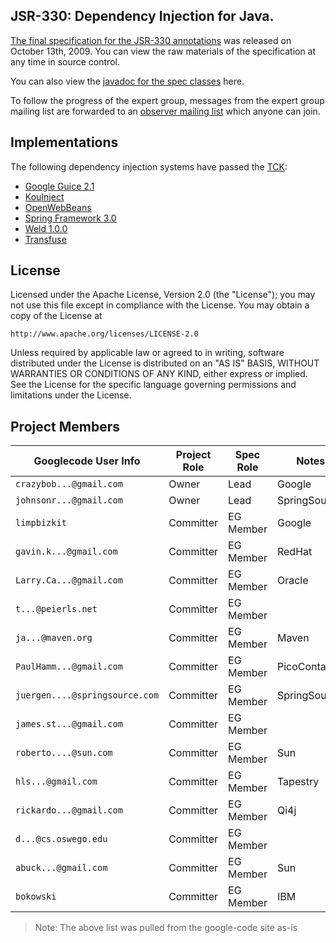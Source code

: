JSR-330: Dependency Injection for Java.
------

[The final specification for the JSR-330 annotations][spec] was released on
October 13th, 2009. You can view the raw materials of the specification
at any time in source control.

You can also view the [javadoc for the spec classes][javadoc] here.


To follow the progress of the expert group, messages from the expert group
mailing list are forwarded to an [observer mailing list] which anyone can
join.

## Implementations

The following dependency injection systems have passed the [TCK][release]:

  * [Google Guice 2.1](http://github.com/google/guice)
  * [KouInject](http://kouinject.googlecode.com/)
  * [OpenWebBeans](http://openwebbeans.apache.org/1.0.0-SNAPSHOT/jsr330.html)
  * [Spring Framework 3.0](http://www.springsource.com/download/community)
  * [Weld 1.0.0](http://www.seamframework.org/Weld)
  * [Transfuse](http://androidtransfuse.org/)

## License

Licensed under the Apache License, Version 2.0 (the "License");
you may not use this file except in compliance with the License.
You may obtain a copy of the License at

    http://www.apache.org/licenses/LICENSE-2.0

Unless required by applicable law or agreed to in writing, software
distributed under the License is distributed on an "AS IS" BASIS,
WITHOUT WARRANTIES OR CONDITIONS OF ANY KIND, either express or implied.
See the License for the specific language governing permissions and
limitations under the License.

## Project Members

| Googlecode User Info           | Project Role | Spec Role | Notes           | 
| ------------------------------ | ------------ | --------- | --------------- |
| `crazybob...@gmail.com`        | Owner        | Lead      | Google          |
| `johnsonr...@gmail.com`        | Owner        | Lead      | SpringSource    |
| `limpbizkit`                   | Committer    | EG Member | Google          |
| `gavin.k...@gmail.com`         | Committer    | EG Member | RedHat          |
| `Larry.Ca...@gmail.com`        | Committer    | EG Member | Oracle          |
| `t...@peierls.net`             | Committer    | EG Member |                 |
| `ja...@maven.org`              | Committer    | EG Member | Maven           |
| `PaulHamm...@gmail.com`        | Committer    | EG Member | PicoContainer   |
| `juergen....@springsource.com` | Committer    | EG Member | SpringSource    |
| `james.st...@gmail.com`        | Committer    | EG Member |                 |
| `roberto....@sun.com`          | Committer    | EG Member | Sun             |
| `hls...@gmail.com`             | Committer    | EG Member | Tapestry        |
| `rickardo...@gmail.com`        | Committer    | EG Member | Qi4j            |
| `d...@cs.oswego.edu`           | Committer    | EG Member |                 |
| `abuck...@gmail.com`           | Committer    | EG Member | Sun             |
| `bokowski`                     | Committer    | EG Member | IBM             |

> Note: The above list was pulled from the google-code site as-is

[spec]: http://javax-inject.github.io/javax-inject/api/javax/inject/package-summary.html
[observer mailing list]: http://groups.google.com/group/atinject-observer
[javadoc]: http://javax-inject.github.io/javax-inject/api/index.html
[release]: https://github.com/javax-inject/javax-inject/releases/tag/1

